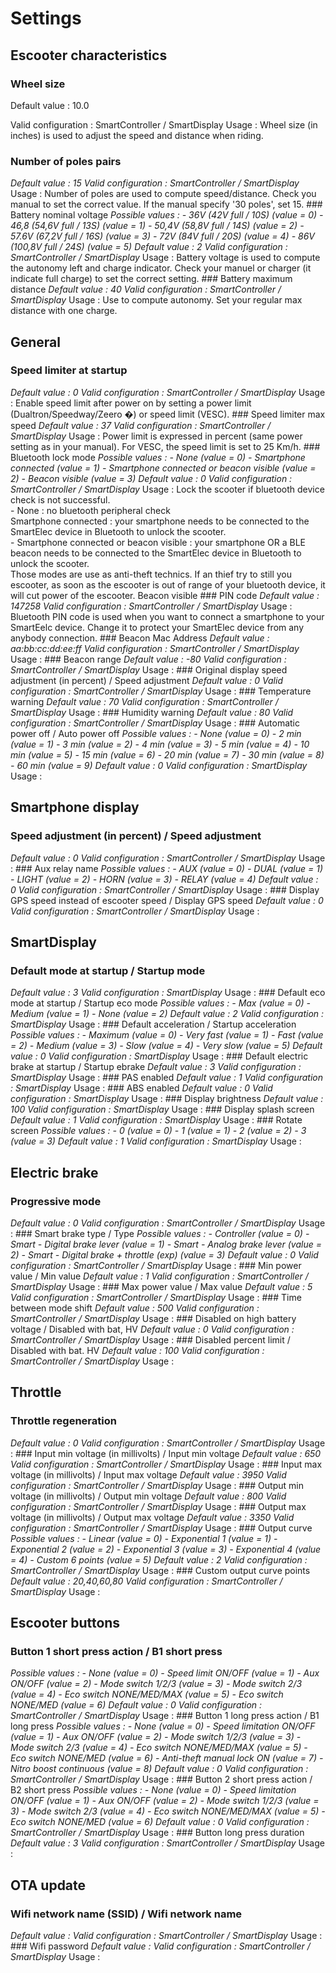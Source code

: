 
# Settings

## Escooter characteristics
### Wheel size
Default value : 10.0<p>
Valid configuration : SmartController / SmartDisplay
Usage : Wheel size (in inches) is used to adjust the speed and distance when riding.

### Number of poles pairs
<em>
Default value : 15
Valid configuration : SmartController / SmartDisplay
</em>
Usage : Number of poles are used to compute speed/distance. Check you manual to set the correct value. If the manual specify '30 poles', set 15.
### Battery nominal voltage
<em>
Possible values :
- 36V (42V full / 10S) (value = 0)
- 46,8 (54,6V full / 13S) (value = 1)
- 50,4V (58,8V full / 14S) (value = 2)
- 57.6V (67,2V full / 16S) (value = 3)
- 72V (84V full / 20S) (value = 4)
- 86V (100,8V full / 24S) (value = 5)
Default value : 2
Valid configuration : SmartController / SmartDisplay
</em>
Usage : Battery voltage is used to compute the autonomy left and charge indicator. Check your manuel or charger (it indicate full charge) to set the correct setting.
### Battery maximum distance
<em>
Default value : 40
Valid configuration : SmartController / SmartDisplay
</em>
Usage : Use to compute autonomy. Set your regular max distance with one charge.

## General
### Speed limiter at startup
<em>
Default value : 0
Valid configuration : SmartController / SmartDisplay
</em>
Usage : Enable speed limit after power on by setting a power limit (Dualtron/Speedway/Zeero �) or speed limit (VESC).
### Speed limiter max speed
<em>
Default value : 37
Valid configuration : SmartController / SmartDisplay
</em>
Usage : Power limit is expressed in percent (same power setting as in your manual). For VESC, the speed limit is set to 25 Km/h.
### Bluetooth lock mode
<em>
Possible values :
- None (value = 0)
- Smartphone connected (value = 1)
- Smartphone connected or beacon visible (value = 2)
- Beacon visible (value = 3)
Default value : 0
Valid configuration : SmartController / SmartDisplay
</em>
Usage : Lock the scooter if bluetooth device check is not successful.<br>- None : no bluetooth peripheral check<br>Smartphone connected : your smartphone needs to be connected to the SmartElec device in Bluetooth to unlock the scooter.<br>- Smartphone connected or beacon visible : your smartphone OR a BLE beacon needs to be connected to the SmartElec device in Bluetooth to unlock the scooter.<br>Those modes are use as anti-theft technics. If an thief try to still you escooter, as soon as the escooter is out of range of your bluetooth device, it will cut power of the escooter.
Beacon visible
### PIN code
<em>
Default value : 147258
Valid configuration : SmartController / SmartDisplay
</em>
Usage : Bluetooth PIN code is used when you want to connect a smartphone to your SmartEelc device. Change it to protect your SmartElec device from any anybody connection.
### Beacon Mac Address
<em>
Default value : aa:bb:cc:dd:ee:ff
Valid configuration : SmartController / SmartDisplay
</em>
Usage : 
### Beacon range
<em>
Default value : -80
Valid configuration : SmartController / SmartDisplay
</em>
Usage : 
### Original display speed adjustment (in percent) / Speed adjustment
<em>
Default value : 0
Valid configuration : SmartController / SmartDisplay
</em>
Usage : 
### Temperature warning
<em>
Default value : 70
Valid configuration : SmartController / SmartDisplay
</em>
Usage : 
### Humidity warning
<em>
Default value : 80
Valid configuration : SmartController / SmartDisplay
</em>
Usage : 
### Automatic power off / Auto power off
<em>
Possible values :
- None (value = 0)
- 2 min (value = 1)
- 3 min (value = 2)
- 4 min (value = 3)
- 5 min (value = 4)
- 10 min (value = 5)
- 15 min (value = 6)
- 20 min (value = 7)
- 30 min (value = 8)
- 60 min (value = 9)
Default value : 0
Valid configuration : SmartDisplay
</em>
Usage : 

## Smartphone display
### Speed adjustment (in percent) / Speed adjustment
<em>
Default value : 0
Valid configuration : SmartController / SmartDisplay
</em>
Usage : 
### Aux relay name
<em>
Possible values :
- AUX (value = 0)
- DUAL (value = 1)
- LIGHT (value = 2)
- HORN (value = 3)
- RELAY (value = 4)
Default value : 0
Valid configuration : SmartController / SmartDisplay
</em>
Usage : 
### Display GPS speed instead of escooter speed / Display GPS speed 
<em>
Default value : 0
Valid configuration : SmartController / SmartDisplay
</em>
Usage : 

## SmartDisplay
### Default mode at startup / Startup mode
<em>
Default value : 3
Valid configuration : SmartDisplay
</em>
Usage : 
### Default eco mode at startup / Startup eco mode
<em>
Possible values :
- Max (value = 0)
- Medium (value = 1)
- None (value = 2)
Default value : 2
Valid configuration : SmartDisplay
</em>
Usage : 
### Default acceleration / Startup acceleration
<em>
Possible values :
- Maximum (value = 0)
- Very fast (value = 1)
- Fast (value = 2)
- Medium (value = 3)
- Slow (value = 4)
- Very slow (value = 5)
Default value : 0
Valid configuration : SmartDisplay
</em>
Usage : 
### Default electric brake at startup / Startup  ebrake
<em>
Default value : 3
Valid configuration : SmartDisplay
</em>
Usage : 
### PAS enabled
<em>
Default value : 1
Valid configuration : SmartDisplay
</em>
Usage : 
### ABS enabled
<em>
Default value : 0
Valid configuration : SmartDisplay
</em>
Usage : 
### Display brightness
<em>
Default value : 100
Valid configuration : SmartDisplay
</em>
Usage : 
### Display splash screen
<em>
Default value : 1
Valid configuration : SmartDisplay
</em>
Usage : 
### Rotate screen
<em>
Possible values :
- 0 (value = 0)
- 1 (value = 1)
- 2 (value = 2)
- 3 (value = 3)
Default value : 1
Valid configuration : SmartDisplay
</em>
Usage : 

## Electric brake
### Progressive mode
<em>
Default value : 0
Valid configuration : SmartController / SmartDisplay
</em>
Usage : 
### Smart brake type / Type
<em>
Possible values :
- Controller (value = 0)
- Smart - Digital brake lever (value = 1)
- Smart - Analog brake lever (value = 2)
- Smart - Digital brake + throttle (exp) (value = 3)
Default value : 0
Valid configuration : SmartController / SmartDisplay
</em>
Usage : 
### Min power value / Min value
<em>
Default value : 1
Valid configuration : SmartController / SmartDisplay
</em>
Usage : 
### Max power value / Max value
<em>
Default value : 5
Valid configuration : SmartController / SmartDisplay
</em>
Usage : 
### Time between mode shift
<em>
Default value : 500
Valid configuration : SmartController / SmartDisplay
</em>
Usage : 
### Disabled on high battery voltage / Disabled with bat, HV
<em>
Default value : 0
Valid configuration : SmartController / SmartDisplay
</em>
Usage : 
### Disabled percent limit / Disabled with bat. HV
<em>
Default value : 100
Valid configuration : SmartController / SmartDisplay
</em>
Usage : 

## Throttle
### Throttle regeneration
<em>
Default value : 0
Valid configuration : SmartController / SmartDisplay
</em>
Usage : 
### Input min voltage (in millivolts) / Input min voltage
<em>
Default value : 650
Valid configuration : SmartController / SmartDisplay
</em>
Usage : 
### Input max voltage (in millivolts) / Input max voltage
<em>
Default value : 3950
Valid configuration : SmartController / SmartDisplay
</em>
Usage : 
### Output min voltage (in millivolts) / Output min voltage
<em>
Default value : 800
Valid configuration : SmartController / SmartDisplay
</em>
Usage : 
### Output max voltage (in millivolts) / Output max voltage
<em>
Default value : 3350
Valid configuration : SmartController / SmartDisplay
</em>
Usage : 
### Output curve
<em>
Possible values :
- Linear (value = 0)
- Exponential 1 (value = 1)
- Exponential 2 (value = 2)
- Exponential 3 (value = 3)
- Exponential 4 (value = 4)
- Custom 6 points (value = 5)
Default value : 2
Valid configuration : SmartController / SmartDisplay
</em>
Usage : 
### Custom output curve points
<em>
Default value : 20,40,60,80
Valid configuration : SmartController / SmartDisplay
</em>
Usage : 

## Escooter buttons
### Button 1 short press action / B1 short press 
<em>
Possible values :
- None (value = 0)
- Speed limit ON/OFF (value = 1)
- Aux ON/OFF (value = 2)
- Mode switch 1/2/3 (value = 3)
- Mode switch 2/3 (value = 4)
- Eco switch NONE/MED/MAX (value = 5)
- Eco switch NONE/MED (value = 6)
Default value : 0
Valid configuration : SmartController / SmartDisplay
</em>
Usage : 
### Button 1 long press action / B1 long press 
<em>
Possible values :
- None (value = 0)
- Speed limitation ON/OFF (value = 1)
- Aux ON/OFF (value = 2)
- Mode switch 1/2/3 (value = 3)
- Mode switch 2/3 (value = 4)
- Eco switch NONE/MED/MAX (value = 5)
- Eco switch NONE/MED (value = 6)
- Anti-theft manual lock ON (value = 7)
- Nitro boost continuous (value = 8)
Default value : 0
Valid configuration : SmartController / SmartDisplay
</em>
Usage : 
### Button 2 short press action / B2 short press 
<em>
Possible values :
- None (value = 0)
- Speed limitation ON/OFF (value = 1)
- Aux ON/OFF (value = 2)
- Mode switch 1/2/3 (value = 3)
- Mode switch 2/3 (value = 4)
- Eco switch NONE/MED/MAX (value = 5)
- Eco switch NONE/MED (value = 6)
Default value : 0
Valid configuration : SmartController / SmartDisplay
</em>
Usage : 
### Button long press duration
<em>
Default value : 3
Valid configuration : SmartController / SmartDisplay
</em>
Usage : 

## OTA update
### Wifi network name (SSID) / Wifi network name
<em>
Default value : 
Valid configuration : SmartController / SmartDisplay
</em>
Usage : 
### Wifi password
<em>
Default value : 
Valid configuration : SmartController / SmartDisplay
</em>
Usage : 


